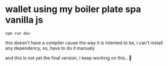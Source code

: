 # wallet using my boiler plate spa vanilla js

`npm run dev`

this doesn't have a compiler cause the way it is intented to be, i can't install any dependency,
so, have to do it manualy

and this is not yet the final version, i keep working on this.. 🤡
